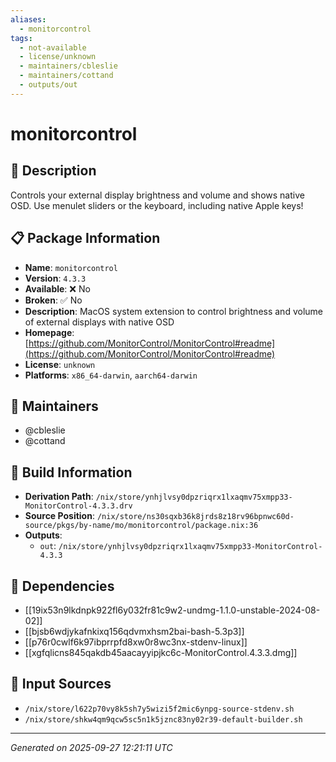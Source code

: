 ```yaml
---
aliases:
  - monitorcontrol
tags:
  - not-available
  - license/unknown
  - maintainers/cbleslie
  - maintainers/cottand
  - outputs/out
---
```


# monitorcontrol

## 📝 Description

Controls your external display brightness and volume and shows native OSD. Use menulet sliders or the keyboard, including native Apple keys!

## 📋 Package Information

- **Name**: `monitorcontrol`
- **Version**: `4.3.3`
- **Available**: ❌ No
- **Broken**: ✅ No
- **Description**: MacOS system extension to control brightness and volume of external displays with native OSD
- **Homepage**: [https://github.com/MonitorControl/MonitorControl#readme](https://github.com/MonitorControl/MonitorControl#readme)
- **License**: `unknown`
- **Platforms**: `x86_64-darwin`, `aarch64-darwin`
## 👥 Maintainers

- @cbleslie
- @cottand


## 🔧 Build Information

- **Derivation Path**: `/nix/store/ynhjlvsy0dpzriqrx1lxaqmv75xmpp33-MonitorControl-4.3.3.drv`
- **Source Position**: `/nix/store/ns30sqxb36k8jrds8z18rv96bpnwc60d-source/pkgs/by-name/mo/monitorcontrol/package.nix:36`
- **Outputs**:
  - `out`:  `/nix/store/ynhjlvsy0dpzriqrx1lxaqmv75xmpp33-MonitorControl-4.3.3`

## 🔗 Dependencies

- [[19ix53n9lkdnpk922fl6y032fr81c9w2-undmg-1.1.0-unstable-2024-08-02]]
- [[bjsb6wdjykafnkixq156qdvmxhsm2bai-bash-5.3p3]]
- [[p76r0cwlf6k97ibprrpfd8xw0r8wc3nx-stdenv-linux]]
- [[xgfqlicns845qakdb45aacayyipjkc6c-MonitorControl.4.3.3.dmg]]

## 📁 Input Sources

- `/nix/store/l622p70vy8k5sh7y5wizi5f2mic6ynpg-source-stdenv.sh`
- `/nix/store/shkw4qm9qcw5sc5n1k5jznc83ny02r39-default-builder.sh`

---
*Generated on 2025-09-27 12:21:11 UTC*
